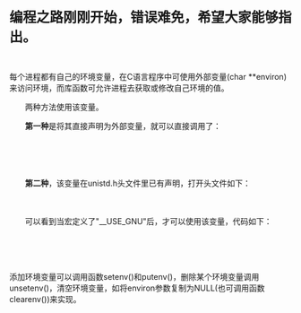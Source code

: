 <p><span style="font-size: 18pt;"><strong>编程之路刚刚开始，错误难免，希望大家能够指出。</strong></span></p>
<p>&nbsp;</p>
<p>每个进程都有自己的环境变量，在C语言程序中可使用外部变量(char **environ)来访问环境，而库函数可允许进程去获取或修改自己环境的值。</p>
<p>　　两种方法使用该变量。</p>
<p>　　<strong>第一种</strong>是将其直接声明为外部变量，就可以直接调用了：</p>
<p>　　<img src="https://images2018.cnblogs.com/blog/1347181/201803/1347181-20180327203350600-1648880179.png" alt="" /></p>
<p>　　</p>
<p>　　<strong>第二种</strong>，该变量在unistd.h头文件里已有声明，打开头文件如下：</p>
<p>　　<img src="https://images2018.cnblogs.com/blog/1347181/201803/1347181-20180327203606490-669460462.png" alt="" /></p>
<p>　　可以看到当宏定义了"__USE_GNU"后，才可以使用该变量，代码如下：</p>
<p>　　<img src="https://images2018.cnblogs.com/blog/1347181/201803/1347181-20180327203834874-674365772.png" alt="" /></p>
<p>&nbsp;</p>
<p>添加环境变量可以调用函数setenv()和putenv()，删除某个环境变量调用unsetenv()，清空环境变量，如将environ参数复制为NULL(也可调用函数clearenv())来实现。</p>
<p>&nbsp;</p>